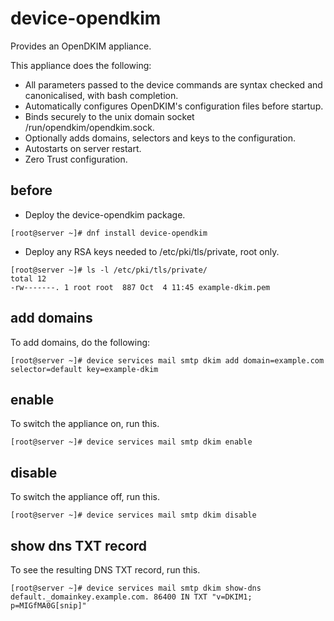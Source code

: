 # device-opendkim
Provides an OpenDKIM appliance.

This appliance does the following:

- All parameters passed to the device commands are syntax checked and canonicalised, with bash completion.
- Automatically configures OpenDKIM's configuration files before startup.
- Binds securely to the unix domain socket /run/opendkim/opendkim.sock.
- Optionally adds domains, selectors and keys to the configuration.
- Autostarts on server restart.
- Zero Trust configuration.

## before

- Deploy the device-opendkim package.

```
[root@server ~]# dnf install device-opendkim
```

- Deploy any RSA keys needed to /etc/pki/tls/private, root only.

```
[root@server ~]# ls -l /etc/pki/tls/private/
total 12
-rw-------. 1 root root  887 Oct  4 11:45 example-dkim.pem
```

## add domains

To add domains, do the following:

```
[root@server ~]# device services mail smtp dkim add domain=example.com selector=default key=example-dkim
```

## enable

To switch the appliance on, run this.

```
[root@server ~]# device services mail smtp dkim enable 
```

## disable

To switch the appliance off, run this.

```
[root@server ~]# device services mail smtp dkim disable  
```

## show dns TXT record

To see the resulting DNS TXT record, run this.

```
[root@server ~]# device services mail smtp dkim show-dns 
default._domainkey.example.com. 86400 IN TXT "v=DKIM1; p=MIGfMA0G[snip]"
```

